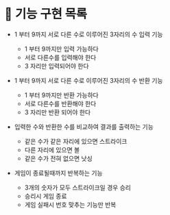 # 🚀 기능 구현 목록

- 1 부터 9까지 서로 다른 수로 이루어진 3자리의 수 입력 기능
  - 1 부터 9까지만 입력 가능하다
  - 서로 다른수를 입력해야 한다
  - 3 자리만 입력되어야 한다
- 1 부터  9까지 서로 다른 수로 이루어진 3자리의 수 반환 기능
  - 1 부터 9까지만 반환 가능하다
  - 서로 다른수를 반환해야 한다
  - 3 자리만 반환 되어야 한다
- 입력한 수와 반환한 수를 비교하여 결과를 출력하는 기능
  - 같은 수가 같은 자리에 있으면 스트라이크
  - 다른 자리에 있으면 볼
  - 같은 수가 전혀 없으면 낫싱

- 게임이 종료될때까지 반복하는 기능 
  - 3개의 숫자가 모두 스트라이크일 경우 승리
  - 승리시 게임  종료
  - 게임 실패시 번호 맞추는 기능만 반복
